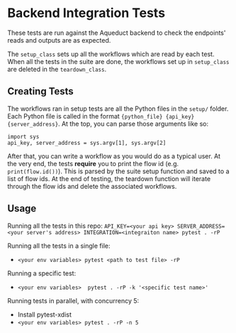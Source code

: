 # Backend Integration Tests

These tests are run against the Aqueduct backend to check the endpoints' reads and outputs are as expected.

The `setup_class` sets up all the workflows which are read by each test. When all the tests in the suite are done, the workflows set up in `setup_class` are deleted in the `teardown_class`.

## Creating Tests
The workflows ran in setup tests are all the Python files in the `setup/` folder. Each Python file is called in the format `{python_file} {api_key} {server_address}`. At the top, you can parse those arguments like so:
```
import sys
api_key, server_address = sys.argv[1], sys.argv[2]
```
After that, you can write a workflow as you would do as a typical user.
At the very end, the tests **require** you to print the flow id (e.g. `print(flow.id())`). This is parsed by the suite setup function and saved to a list of flow ids. At the end of testing, the teardown function will iterate through the flow ids and delete the associated workflows.

## Usage

Running all the tests in this repo:
`API_KEY=<your api key> SERVER_ADDRESS=<your server's address> INTEGRATION=<integraiton name> pytest . -rP`

Running all the tests in a single file:
- `<your env variables> pytest <path to test file> -rP`

Running a specific test:
- `<your env variables>  pytest . -rP -k '<specific test name>'`

Running tests in parallel, with concurrency 5:
- Install pytest-xdist
- `<your env variables> pytest . -rP -n 5`
